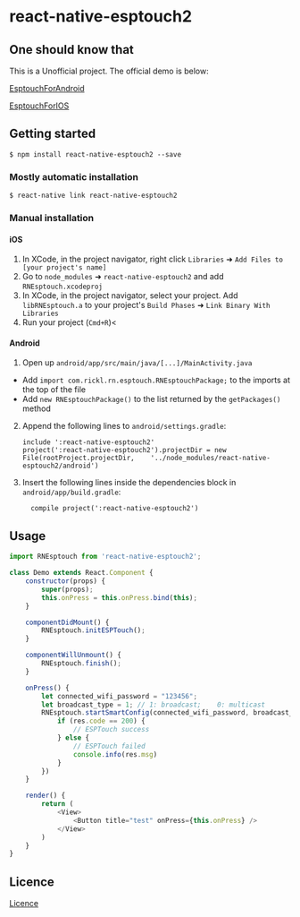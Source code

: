 
# react-native-esptouch2

## One should know that
This is a Unofficial project. The official demo is below:

[EsptouchForAndroid](https://github.com/EspressifApp/EsptouchForAndroid)

[EsptouchForIOS](https://github.com/EspressifApp/EsptouchForIOS)

## Getting started

`$ npm install react-native-esptouch2 --save`

### Mostly automatic installation

`$ react-native link react-native-esptouch2`

### Manual installation


#### iOS

1. In XCode, in the project navigator, right click `Libraries` ➜ `Add Files to [your project's name]`
2. Go to `node_modules` ➜ `react-native-esptouch2` and add `RNEsptouch.xcodeproj`
3. In XCode, in the project navigator, select your project. Add `libRNEsptouch.a` to your project's `Build Phases` ➜ `Link Binary With Libraries`
4. Run your project (`Cmd+R`)<

#### Android

1. Open up `android/app/src/main/java/[...]/MainActivity.java`
  - Add `import com.rickl.rn.esptouch.RNEsptouchPackage;` to the imports at the top of the file
  - Add `new RNEsptouchPackage()` to the list returned by the `getPackages()` method
2. Append the following lines to `android/settings.gradle`:
  	```
  	include ':react-native-esptouch2'
  	project(':react-native-esptouch2').projectDir = new File(rootProject.projectDir, 	'../node_modules/react-native-esptouch2/android')
  	```
3. Insert the following lines inside the dependencies block in `android/app/build.gradle`:
  	```
      compile project(':react-native-esptouch2')
  	```


## Usage
```javascript
import RNEsptouch from 'react-native-esptouch2';

class Demo extends React.Component {
	constructor(props) {
		super(props);
		this.onPress = this.onPress.bind(this);
	}

	componentDidMount() {
		RNEsptouch.initESPTouch();
	}

	componentWillUnmount() {
		RNEsptouch.finish();
	}

	onPress() {
		let connected_wifi_password = "123456";
		let broadcast_type = 1;	// 1: broadcast;	0: multicast
		RNEsptouch.startSmartConfig(connected_wifi_password, broadcast_type).then((res) => {
			if (res.code == 200) {
				// ESPTouch success
			} else {
				// ESPTouch failed
				console.info(res.msg)
			}
		})
	}

	render() {
		return (
			<View>
				<Button title="test" onPress={this.onPress} />
			</View>
		)
	}
}

```
## Licence
[Licence](https://github.com/EspressifApp/EsptouchForIOS/blob/master/ESPRESSIF_MIT_LICENSE_V1.LICENSE)
